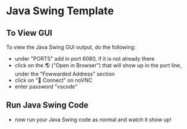 # Java Swing Template

## To View GUI

To view the Java Swing GUI output, do the following:
- under "PORTS" add in port 6080, if it is not already there
- click on the 🌎 ("Open in Browser") that will show up in the port line, under the "Fowwarded Address" section
- click on "🔗 Connect" on noVNC
- enter password "vscode"

## Run Java Swing Code

- now run your Java Swing code as normal and watch it show up!